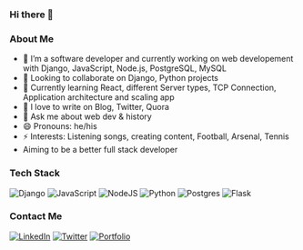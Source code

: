 ### Hi there 👋


### About Me 

- 🔭 I’m a software developer and currently working on web developement with Django, JavaScript, Node.js, PostgreSQL, MySQL
- 👯 Looking to collaborate on Django, Python projects
- 🌱 Currently learning React, different Server types, TCP Connection, Application architecture and scaling app
- 🤔 I love to write on Blog, Twitter, Quora
- 💬 Ask me about web dev & history
- 😄 Pronouns: he/his
- ⚡ Interests: Listening songs, creating content, Football, Arsenal, Tennis
- Aiming to be a better full stack developer

### Tech Stack
![Django](https://img.shields.io/badge/django-%23092E20.svg?style=for-the-badge&logo=django&logoColor=white)
![JavaScript](https://img.shields.io/badge/javascript-%23323330.svg?style=for-the-badge&logo=javascript&logoColor=%23F7DF1E)
![NodeJS](https://img.shields.io/badge/node.js-6DA55F?style=for-the-badge&logo=node.js&logoColor=white)
![Python](https://img.shields.io/badge/python-3670A0?style=for-the-badge&logo=python&logoColor=ffdd54)
![Postgres](https://img.shields.io/badge/postgres-%23316192.svg?style=for-the-badge&logo=postgresql&logoColor=white)
![Flask](https://img.shields.io/badge/flask-%23000.svg?style=for-the-badge&logo=flask&logoColor=white)

### Contact Me
[![LinkedIn](https://img.shields.io/badge/linkedin-%230077B5.svg?style=for-the-badge&logo=linkedin&logoColor=white)](https://www.linkedin.com/in/ikthedar/)
[![Twitter](https://img.shields.io/badge/Twitter-%231DA1F2.svg?style=for-the-badge&logo=Twitter&logoColor=white)](https://twitter.com/IkthedarC)
[![Portfolio](https://img.shields.io/badge/Portfolio-%23000000.svg?style=for-the-badge&logo=firefox&logoColor=#FF7139)](iktheder.wordpress.com)
